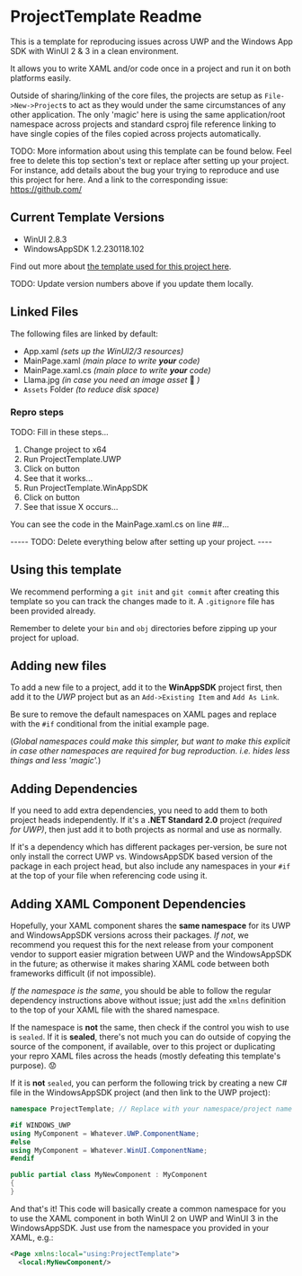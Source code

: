 # ProjectTemplate Readme

This is a template for reproducing issues across UWP and the Windows App SDK with WinUI 2 & 3 in a clean environment.

It allows you to write XAML and/or code once in a project and run it on both platforms easily.

Outside of sharing/linking of the core files, the projects are setup as `File->New->Project`s to act as they would under the same circumstances of any other application. The only 'magic' here is using the same application/root namespace across projects and standard csproj file reference linking to have single copies of the files copied across projects automatically.

TODO: More information about using this template can be found below. Feel free to delete this top section's text or replace after setting up your project. For instance, add details about the bug your trying to reproduce and use this project for here. And a link to the corresponding issue: https://github.com/

## Current Template Versions

- WinUI 2.8.3
- WindowsAppSDK 1.2.230118.102

Find out more about [the template used for this project here](https://github.com/michael-hawker/WinUI2Plus3Template).

TODO: Update version numbers above if you update them locally.

## Linked Files

The following files are linked by default:

- App.xaml _(sets up the WinUI2/3 resources)_
- MainPage.xaml _(main place to write **your** code)_
- MainPage.xaml.cs _(main place to write **your** code)_
- Llama.jpg _(in case you need an image asset_ 🦙 _)_
- `Assets` Folder _(to reduce disk space)_

### Repro steps

TODO: Fill in these steps...

1. Change project to x64
2. Run ProjectTemplate.UWP
3. Click on button
4. See that it works...
5. Run ProjectTemplate.WinAppSDK
6. Click on button
7. See that issue X occurs...

You can see the code in the MainPage.xaml.cs on line ##...

----- TODO: Delete everything below after setting up your project. ----

## Using this template

We recommend performing a `git init` and `git commit` after creating this template so you can track the changes made to it. A `.gitignore` file has been provided already.

Remember to delete your `bin` and `obj` directories before zipping up your project for upload.

## Adding new files

To add a new file to a project, add it to the **WinAppSDK** project first, then add it to the _UWP_ project but as an `Add->Existing Item` and `Add As Link`.

Be sure to remove the default namespaces on XAML pages and replace with the `#if` conditional from the initial example page.

(_Global namespaces could make this simpler, but want to make this explicit in case other namespaces are required for bug reproduction. i.e. hides less things and less 'magic'._)

## Adding Dependencies

If you need to add extra dependencies, you need to add them to both project heads independently. If it's a **.NET Standard 2.0** project _(required for UWP)_, then just add it to both projects as normal and use as normally.

If it's a dependency which has different packages per-version, be sure not only install the correct UWP vs. WindowsAppSDK based version of the package in each project head, but also include any namespaces in your `#if` at the top of your file when referencing code using it.

## Adding XAML Component Dependencies

Hopefully, your XAML component shares the **same namespace** for its UWP and WindowsAppSDK versions across their packages. _If not_, we recommend you request this for the next release from your component vendor to support easier migration between UWP and the WindowsAppSDK in the future; as otherwise it makes sharing XAML code between both frameworks difficult (if not impossible).

_If the namespace is the same_, you should be able to follow the regular dependency instructions above without issue; just add the `xmlns` definition to the top of your XAML file with the shared namespace.

If the namespace is **not** the same, then check if the control you wish to use is `sealed`. If it is **sealed**, there's not much you can do outside of copying the source of the component, if available, over to this project or duplicating your repro XAML files across the heads (mostly defeating this template's purpose). 😟

If it is **not** `sealed`, you can perform the following trick by creating a new C# file in the WindowsAppSDK project (and then link to the UWP project):

```cs
namespace ProjectTemplate; // Replace with your namespace/project name

#if WINDOWS_UWP
using MyComponent = Whatever.UWP.ComponentName;
#else
using MyComponent = Whatever.WinUI.ComponentName;
#endif

public partial class MyNewComponent : MyComponent
{
}
```

And that's it! This code will basically create a common namespace for you to use the XAML component in both WinUI 2 on UWP and WinUI 3 in the WindowsAppSDK. Just use from the namespace you provided in your XAML, e.g.:

```xml
<Page xmlns:local="using:ProjectTemplate">
  <local:MyNewComponent/>
```
